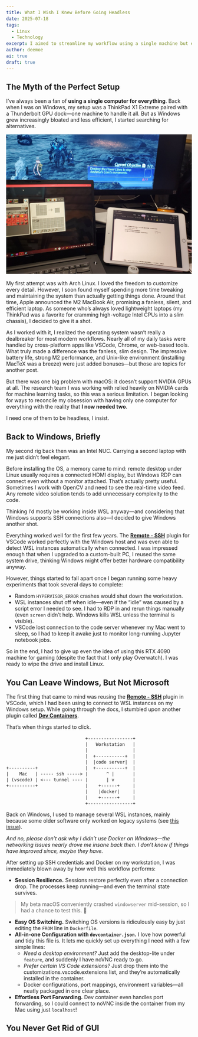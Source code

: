 ```yaml
---
title: What I Wish I Knew Before Going Headless
date: 2025-07-18
tags:
  - Linux
  - Technology
excerpt: I aimed to streamline my workflow using a single machine but encountered limitations across platforms—Windows became unstable, Arch required excessive maintenance, and macOS lacked NVIDIA GPU support. Ultimately, I adopted a headless Linux setup accessed via SSH and VSCode with Dev Containers from my Mac. This approach offers stability, flexibility, and strong remote development capabilities—though GUI dependencies still remain unavoidable in some cases.
author: deemoe
ai: true
draft: true
---
```


## The Myth of the Perfect Setup

I’ve always been a fan of **using a single computer for everything**. Back when I was on Windows, my setup was a ThinkPad X1 Extreme paired with a Thunderbolt GPU dock—one machine to handle it all. But as Windows grew increasingly bloated and less efficient, I started searching for alternatives.

![thinkpad](thinkpad.jpeg)

My first attempt was with Arch Linux. I loved the freedom to customize every detail. However, I soon found myself spending more time tweaking and maintaining the system than actually getting things done. Around that time, Apple announced the M2 MacBook Air, promising a fanless, silent, and efficient laptop. As someone who’s always loved lightweight laptops (my ThinkPad was a favorite for cramming high-voltage Intel CPUs into a slim chassis), I decided to give it a shot.

As I worked with it, I realized the operating system wasn’t really a dealbreaker for most modern workflows. Nearly all of my daily tasks were handled by cross-platform apps like VSCode, Chrome, or web-based tools. What truly made a difference was the fanless, slim design. The impressive battery life, strong M2 performance, and Unix-like environment (installing MacTeX was a breeze) were just added bonuses—but those are topics for another post.

But there was one big problem with macOS: it doesn’t support NVIDIA GPUs at all. The research team I was working with relied heavily on NVIDIA cards for machine learning tasks, so this was a serious limitation. I began looking for ways to reconcile my obsession with having only one computer for everything with the reality that **I now needed two**.

I need one of them to be headless, I insist.

## Back to Windows, Briefly

My second rig back then was an Intel NUC. Carrying a second laptop with me just didn’t feel elegant.

Before installing the OS, a memory came to mind: remote desktop under Linux usually requires a connected HDMI display, but Windows RDP can connect even without a monitor attached. That’s actually pretty useful. Sometimes I work with OpenCV and need to see the real-time video feed. Any remote video solution tends to add unnecessary complexity to the code.

Thinking I’d mostly be working inside WSL anyway—and considering that Windows supports SSH connections also—I decided to give Windows another shot.

Everything worked well for the first few years. The [**Remote - SSH**](https://marketplace.visualstudio.com/items?itemName=ms-vscode-remote.remote-ssh) plugin for VSCode worked perfectly with the Windows host and was even able to detect WSL instances automatically when connected. I was impressed enough that when I upgraded to a custom-built PC, I reused the same system drive, thinking Windows might offer better hardware compatibility anyway.

However, things started to fall apart once I began running some heavy experiments that took several days to complete:

- Random `HYPERVISOR_ERROR` crashes would shut down the workstation.
- WSL instances shut off when idle—even if the “idle” was caused by a script error I needed to see. I had to RDP in and rerun things manually (even `screen` didn’t help. Windows kills WSL unless the terminal is visible).
- VSCode lost connection to the code server whenever my Mac went to sleep, so I had to keep it awake just to monitor long-running Jupyter notebook jobs.

So in the end, I had to give up even the idea of using this RTX 4090 machine for gaming (despite the fact that I only play Overwatch). I was ready to wipe the drive and install Linux.

## You Can Leave Windows, But Not Microsoft

The first thing that came to mind was reusing the [**Remote - SSH**](https://marketplace.visualstudio.com/items?itemName=ms-vscode-remote.remote-ssh) plugin in VSCode, which I had been using to connect to WSL instances on my Windows setup. While going through the docs, I stumbled upon another plugin called [**Dev Containers**](https://marketplace.visualstudio.com/items?itemName=ms-vscode-remote.remote-containers).

That’s when things started to click.

```
                              +-----------------+
                              |   Workstation   |
                              |                 |
                              |  +-----------+  |
                              |  |code server|  |
+----------+                  |  +-----------+  |
|    Mac   | ----- ssh -----> |       ^ |       |
| (vscode) | <--- tunnel ---- |       | v       |
+----------+                  |    +------+     |
                              |    |docker|     |
                              |    +------+     |
                              +-----------------+
```

Back on Windows, I used to manage several WSL instances, mainly because some older software only worked on legacy systems (see [this issue](https://github.com/Pang-Yatian/Point-MAE/pull/64)).

*And no, please don’t ask why I didn’t use Docker on Windows—the networking issues nearly drove me insane back then. I don’t know if things have improved since, maybe they have.*

After setting up SSH credentials and Docker on my workstation, I was immediately blown away by how well this workflow performs:

- **Session Resilience.** Sessions restore perfectly even after a connection drop. The processes keep running—and even the terminal state survives.
>My beta macOS conveniently crashed `windowserver` mid-session, so I had a chance to test this. 🤣
- **Easy OS Switching.** Switching OS versions is ridiculously easy by just editing the `FROM` line in `Dockerfile`.
- **All-in-one Configuration with `devcontainer.json`.** I love how powerful and tidy this file is. It lets me quickly set up everything I need with a few simple lines:
  - *Need a desktop environment?* Just add the desktop-lite under `feature`, and suddenly I have noVNC ready to go.
  - *Prefer certain VS Code extensions?* Just drop them into the customizations.vscode.extensions list, and they’re automatically installed in the container.
  - Docker configurations, port mappings, environment variables—all neatly packaged in one clear place.
- **Effortless Port Forwarding.** Dev container even handles port forwarding, so I could connect to noVNC inside the container from my Mac using just `localhost`!

## You Never Get Rid of GUI
